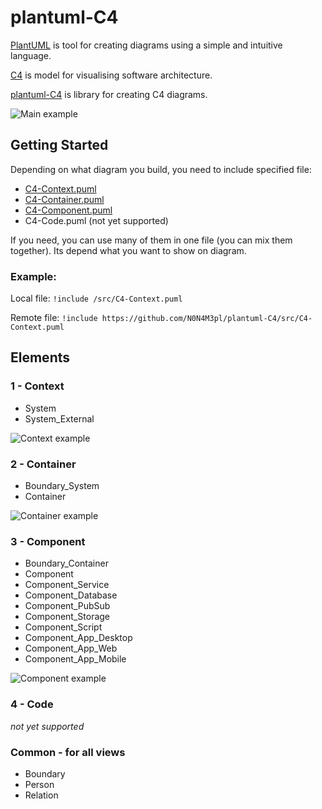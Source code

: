 # plantuml-C4

[PlantUML](https://plantuml.com/) is tool for creating diagrams using a simple and intuitive language.

[C4](https://c4model.com/) is model for visualising software architecture.

[plantuml-C4](https://github.com/N0N4M3pl/plantuml-C4) is library for creating C4 diagrams.

![Main example](https://github.com/N0N4M3pl/plantuml-C4/tree/master/example/contextView/main.png)

## Getting Started

Depending on what diagram you build, you need to include specified file:
* [C4-Context.puml](https://github.com/N0N4M3pl/plantuml-C4/src/C4-Context.puml)
* [C4-Container.puml](https://github.com/N0N4M3pl/plantuml-C4/src/C4-Container.puml)
* [C4-Component.puml](https://github.com/N0N4M3pl/plantuml-C4/src/C4-Component.puml)
* C4-Code.puml (not yet supported)

If you need, you can use many of them in one file (you can mix them together).
Its depend what you want to show on diagram.

### Example:

Local file:
`!include /src/C4-Context.puml`

Remote file:
`!include https://github.com/N0N4M3pl/plantuml-C4/src/C4-Context.puml`

## Elements

### 1 - Context

- System
- System_External

![Context example](https://github.com/N0N4M3pl/plantuml-C4/tree/master/example/contextView/main.png)

### 2 - Container

- Boundary_System
- Container

![Container example](https://github.com/N0N4M3pl/plantuml-C4/tree/master/example/containerView/main.png)

### 3 - Component

- Boundary_Container
- Component
- Component_Service
- Component_Database
- Component_PubSub
- Component_Storage
- Component_Script
- Component_App_Desktop
- Component_App_Web
- Component_App_Mobile

![Component example](https://github.com/N0N4M3pl/plantuml-C4/tree/master/example/componentView/main.png)

### 4 - Code

*not yet supported*

### Common - for all views

- Boundary
- Person
- Relation
